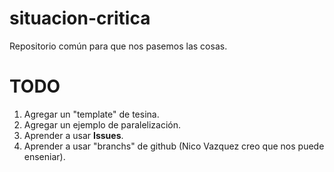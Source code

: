 # situacion-critica
Repositorio común para que nos pasemos las cosas.

# TODO

1. Agregar un "template" de tesina.
2. Agregar un ejemplo de paralelización.
3. Aprender a usar **Issues**.
4. Aprender a usar "branchs" de github (Nico Vazquez creo que nos puede enseniar).
